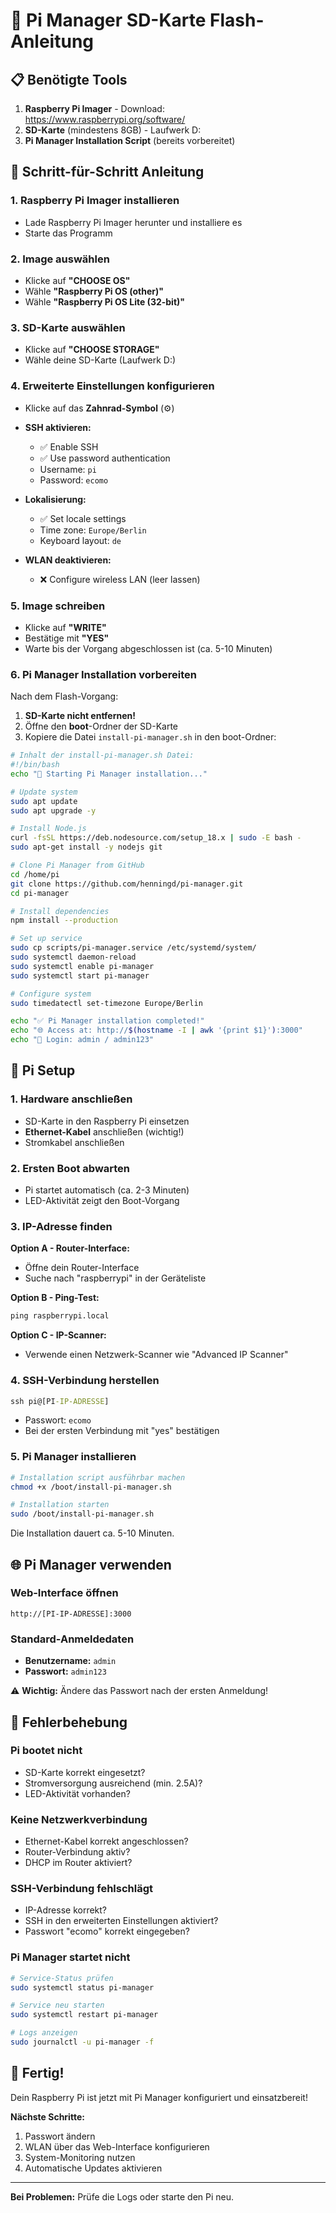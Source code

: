 # 🥧 Pi Manager SD-Karte Flash-Anleitung

## 📋 Benötigte Tools

1. **Raspberry Pi Imager** - Download: https://www.raspberrypi.org/software/
2. **SD-Karte** (mindestens 8GB) - Laufwerk D:
3. **Pi Manager Installation Script** (bereits vorbereitet)

## 🚀 Schritt-für-Schritt Anleitung

### 1. Raspberry Pi Imager installieren
- Lade Raspberry Pi Imager herunter und installiere es
- Starte das Programm

### 2. Image auswählen
- Klicke auf **"CHOOSE OS"**
- Wähle **"Raspberry Pi OS (other)"**
- Wähle **"Raspberry Pi OS Lite (32-bit)"**

### 3. SD-Karte auswählen
- Klicke auf **"CHOOSE STORAGE"**
- Wähle deine SD-Karte (Laufwerk D:)

### 4. Erweiterte Einstellungen konfigurieren
- Klicke auf das **Zahnrad-Symbol** (⚙️)
- **SSH aktivieren:**
  - ✅ Enable SSH
  - ✅ Use password authentication
  - Username: `pi`
  - Password: `ecomo`

- **Lokalisierung:**
  - ✅ Set locale settings
  - Time zone: `Europe/Berlin`
  - Keyboard layout: `de`

- **WLAN deaktivieren:**
  - ❌ Configure wireless LAN (leer lassen)

### 5. Image schreiben
- Klicke auf **"WRITE"**
- Bestätige mit **"YES"**
- Warte bis der Vorgang abgeschlossen ist (ca. 5-10 Minuten)

### 6. Pi Manager Installation vorbereiten
Nach dem Flash-Vorgang:

1. **SD-Karte nicht entfernen!**
2. Öffne den **boot**-Ordner der SD-Karte
3. Kopiere die Datei `install-pi-manager.sh` in den boot-Ordner:

```bash
# Inhalt der install-pi-manager.sh Datei:
#!/bin/bash
echo "🥧 Starting Pi Manager installation..."

# Update system
sudo apt update
sudo apt upgrade -y

# Install Node.js
curl -fsSL https://deb.nodesource.com/setup_18.x | sudo -E bash -
sudo apt-get install -y nodejs git

# Clone Pi Manager from GitHub
cd /home/pi
git clone https://github.com/henningd/pi-manager.git
cd pi-manager

# Install dependencies
npm install --production

# Set up service
sudo cp scripts/pi-manager.service /etc/systemd/system/
sudo systemctl daemon-reload
sudo systemctl enable pi-manager
sudo systemctl start pi-manager

# Configure system
sudo timedatectl set-timezone Europe/Berlin

echo "✅ Pi Manager installation completed!"
echo "🌐 Access at: http://$(hostname -I | awk '{print $1}'):3000"
echo "🔐 Login: admin / admin123"
```

## 🔌 Pi Setup

### 1. Hardware anschließen
- SD-Karte in den Raspberry Pi einsetzen
- **Ethernet-Kabel** anschließen (wichtig!)
- Stromkabel anschließen

### 2. Ersten Boot abwarten
- Pi startet automatisch (ca. 2-3 Minuten)
- LED-Aktivität zeigt den Boot-Vorgang

### 3. IP-Adresse finden
**Option A - Router-Interface:**
- Öffne dein Router-Interface
- Suche nach "raspberrypi" in der Geräteliste

**Option B - Ping-Test:**
```cmd
ping raspberrypi.local
```

**Option C - IP-Scanner:**
- Verwende einen Netzwerk-Scanner wie "Advanced IP Scanner"

### 4. SSH-Verbindung herstellen
```cmd
ssh pi@[PI-IP-ADRESSE]
```
- Passwort: `ecomo`
- Bei der ersten Verbindung mit "yes" bestätigen

### 5. Pi Manager installieren
```bash
# Installation script ausführbar machen
chmod +x /boot/install-pi-manager.sh

# Installation starten
sudo /boot/install-pi-manager.sh
```

Die Installation dauert ca. 5-10 Minuten.

## 🌐 Pi Manager verwenden

### Web-Interface öffnen
```
http://[PI-IP-ADRESSE]:3000
```

### Standard-Anmeldedaten
- **Benutzername:** `admin`
- **Passwort:** `admin123`

⚠️ **Wichtig:** Ändere das Passwort nach der ersten Anmeldung!

## 🔧 Fehlerbehebung

### Pi bootet nicht
- SD-Karte korrekt eingesetzt?
- Stromversorgung ausreichend (min. 2.5A)?
- LED-Aktivität vorhanden?

### Keine Netzwerkverbindung
- Ethernet-Kabel korrekt angeschlossen?
- Router-Verbindung aktiv?
- DHCP im Router aktiviert?

### SSH-Verbindung fehlschlägt
- IP-Adresse korrekt?
- SSH in den erweiterten Einstellungen aktiviert?
- Passwort "ecomo" korrekt eingegeben?

### Pi Manager startet nicht
```bash
# Service-Status prüfen
sudo systemctl status pi-manager

# Service neu starten
sudo systemctl restart pi-manager

# Logs anzeigen
sudo journalctl -u pi-manager -f
```

## 🎉 Fertig!

Dein Raspberry Pi ist jetzt mit Pi Manager konfiguriert und einsatzbereit!

**Nächste Schritte:**
1. Passwort ändern
2. WLAN über das Web-Interface konfigurieren
3. System-Monitoring nutzen
4. Automatische Updates aktivieren

---

**Bei Problemen:** Prüfe die Logs oder starte den Pi neu.
